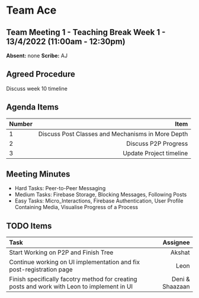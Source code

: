 # Team Ace

## Team Meeting 1 - Teaching Break Week 1 - 13/4/2022 (11:00am - 12:30pm)
**Absent:**
none
**Scribe:**
AJ

## Agreed Procedure
Discuss week 10 timeline

## Agenda Items
| Number | Item |
| :--- | ---: |
| 1 | Discuss Post Classes and Mechanisms in More Depth |
| 2 | Discuss P2P Progress |
| 3 | Update Project timeline  |

## Meeting Minutes
- Hard Tasks: Peer-to-Peer Messaging
- Medium Tasks: Firebase Storage, Blocking Messages, Following Posts
- Easy Tasks: Micro_Interactions, Firebase Authentication, User Profile Containing Media, Visualise Progress of a Process

## TODO Items
| Task | Assignee |
| :--- | ---: |
| Start Working on P2P and Finish Tree | Akshat |
| Continue working on UI implementation and fix post-registration page | Leon |
| Finish specifically facotry method for creating posts and work with Leon to implement in UI | Deni & Shaazaan |

